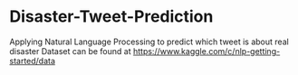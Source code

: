 # Disaster-Tweet-Prediction

Applying Natural Language Processing to predict which tweet is about real disaster
Dataset can be found at https://www.kaggle.com/c/nlp-getting-started/data
